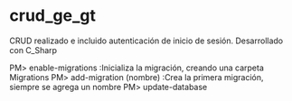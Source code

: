 # crud_ge_gt
CRUD realizado e incluido autenticación de inicio de sesión. Desarrollado con C_Sharp

PM> enable-migrations			:Inicializa la migración, creando una carpeta Migrations
PM> add-migration (nombre)			:Crea la primera migración, siempre se agrega un nombre
PM> update-database
